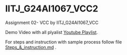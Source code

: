# IITJ_G24AI1067_VCC2
Assignment 02- VCC
by IITJ_G24AI1067_VCC

Demo Video with all plyalist [Youtube Playlist](https://youtube.com/playlist?list=PL_emJs1E9aDSLNBjbZ8eMLv3ApiUu-0FZ&si=e90eETeG1H-ey6qa).


For steps and instruction with sample process follow file [Steps_&_instruction.md](https://github.com/ashcrows/IITJ_G24AI1067_VCC2/blob/main/Steps_%26_instruction.md) .
